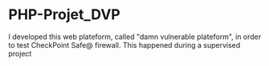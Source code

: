 # PHP-Projet_DVP
I developed this web plateform, called "damn vulnerable plateform", in order to test CheckPoint Safe@ firewall. This happened during a supervised project
